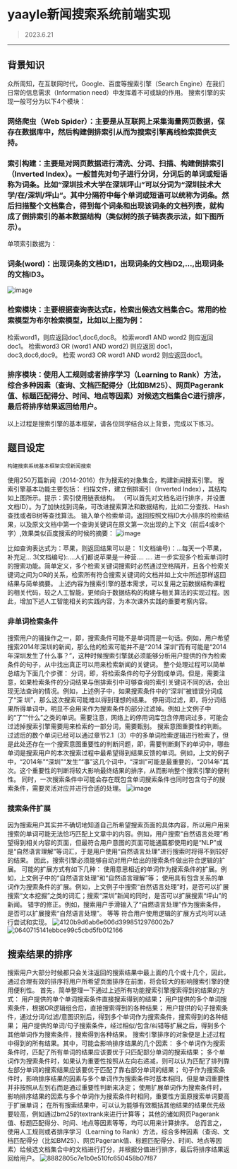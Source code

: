 # yaayle新闻搜索系统前端实现
> 2023.6.21

---

## 背景知识
  
众所周知，在互联网时代，Google、百度等搜索引擎（Search Engine）在我们日常的信息需求（Information need）中发挥着不可或缺的作用。
搜索引擎的实现一般可分为以下4个模块：
### 网络爬虫（Web Spider）：主要是从互联网上采集海量网页数据，保存在数据库中，然后构建倒排索引从而为搜索引擎离线检索提供支持。
 
### 索引构建：主要是对网页数据进行清洗、分词、扫描、构建倒排索引（Inverted Index）。一般首先对句子进行分词，分词后的单词或短语称为词条。比如“深圳技术大学在深圳坪山”可以分词为“深圳技术大学/在/深圳/坪山“。其中分隔符中每个单词或短语可以统称为词条。然后扫描整个文档集合，得到每个词条和出现该词条的文档列表，就构成了倒排索引的基本数据结构（类似树的孩子链表表示法，如下图所示）。
  单项索引数据为：
### 词条(word)：出现词条的文档ID1，出现词条的文档ID2,…,出现词条的文档ID3。
 ![image](https://github.com/hackermengzhi/Yaayle_Search/assets/50409074/b83aa62c-d901-4b48-ab11-28f6480e5a18)

### 检索模块：主要根据查询表达式E，检索出候选文档集合C。常用的检索模型为布尔检索模型，比如以上图为例：
  检索word1，则应返回doc1,doc6,doc8。
  检索word1 AND word2 则应返回 doc1。
  检索word3 OR (word1 AND word2) 则应返回 doc1，doc3,doc6,doc9。
  检索 word3 OR word1 AND word2 则应返回doc1。
### 排序模块：使用人工规则或者排序学习（Learning to Rank）方法，综合多种因素（查询、文档匹配得分（比如BM25）、网页Pagerank值、标题匹配得分、时间、地点等因素）对候选文档集合C进行排序，最后将排序结果返回给用户。
  以上过程是搜索引擎的基本框架，请各位同学结合以上背景，完成以下练习。

## 题目设定
	构建搜索系统基本框架实现新闻搜索
  使用250万篇新闻（2014-2016）作为搜索的对象集合，构建新闻搜索引擎。
 搜索引擎基本功能主要包括：
	扫描文件，建立倒排索引（Inverted Index），其结构如上图所示。提示：索引使用链表结构。
（可以首先对文档名进行排序，并设置文档ID）。为了加快找到词条，可改进搜索算法和数据结构，比如二分查找、Hash查找或者B树等查找算法。
	输入单个检索单词，返回按照文档ID大小排序的检索结果，以及原文文档中第一个查询关键词在原文第一次出现的上下文（前后4或8个字）,效果类似百度搜索的时候的摘要：
 ![image](https://github.com/hackermengzhi/Yaayle_Search/assets/50409074/fb9f9d04-704e-48d2-ab26-b9cad5c44e3a)

  比如查询表达式为：苹果，则返回结果可以是：
  1(文档编号)：…每天一个苹果，补充足…
  3(文档编号):….人们都说苹果是一种营….
  ….
	进一步实现多个检索单词时的搜索功能。简单定义，多个检索关键词搜索时必然通过空格隔开，且各个检索关键词之间为OR的关系，检索所有符合搜索关键词的文档并如上文中所述那样返回结果与简单摘要。
上述内容为搜索引擎的基本需求，可以复用之前数据结构课程的相关代码，较之人工智能，更倾向于数据结构的构建与相关算法的实现过程。因此，增加下述人工智能相关的实践内容，为本次课外实践的重要考察内容。

### 非单词检索条件
搜索用户的骚操作之一，即，搜索条件可能不是单词而是一句话。例如，用户希望搜索2014年深圳的新闻，那么他的检索可能并不是“2014 深圳”而有可能是“2014年深圳发生了什么事？”，这种时候搜索引擎就必须能够分析用户提供的作为检索条件的句子，从中找出真正可以用来检索新闻的关键词。
整个处理过程可以简单总结为下面几个步骤：
	分词，即，将检索条件的句子分割成单词。但是，需要注意，如果检索条件的分词结果与倒排索引中可够查询的索引关键词不同的话，会出现无法查询的情况。例如，上述例子中，如果搜索条件中的“深圳”被错误分词成了“深 圳”，那么这次搜索可能难以得到理想的结果。
	停用词过滤，即，将分词结果所得单词中，明显不会用来作为搜索条件的部分过滤掉。例如上文例子中的“了”“什么”之类的单词。需要注意，网络上的停用词库包含停用词过多，可能会过滤掉搜索引擎需要用来检索的一部分词，需要甄别。
	搜索意图重要性的判断。过滤后的数个单词已经可以通过章节2.1（3）中的多单词检索逻辑进行检索了，但是此处还存在一个搜索意图重要性的判断问题，即，需要判断剩下的单词中，哪些单词是搜索用户的本次搜索过程中最希望得到结果反馈的单词。例如，上文的例子中，“2014年”“深圳”“发生”“事”这几个词中，“深圳”可能是最重要的，“2014年”其次。这个重要性的判断将较大影响最终结果的排序，从而影响整个搜索引擎的便利性。
    同时，一次搜索条件中可能会存在既包含单词搜索条件也同时包含句子的搜索条件，需要灵活对应并进行合适的处理。
![image](https://github.com/hackermengzhi/Yaayle_Search/assets/50409074/fe9a5f31-8574-42ac-b484-f365e73193ac)

### 搜索条件扩展
因为搜索用户其实并不确切地知道自己所希望搜索页面的具体内容，所以用户用来搜索的单词可能无法恰巧匹配上文章中的内容。例如，用户搜索“自然语言处理”希望得到相关内容的页面，但最符合用户意图的页面可能通篇都使用的是“NLP”或是“自然语言理解”等词汇，于是用户使用“自然语言处理”进行搜索时将得不到较好的结果。
因此，搜索引擎必须能够自动对用户给出的搜索条件做出符合逻辑的扩展。
可能的扩展方式有如下几种：
	使用意思相近的单词作为搜索条件的扩展。例如，上文例子中的“自然语言处理”和“自然语言理解”等；
	使用具有包含关系的单词作为搜索条件的扩展。例如，上文例子中搜索“自然语言处理”时，是否可以扩展搜索“文本挖掘”之类的词汇；搜索“深圳”新闻的同时，是否可以扩展搜索“坪山”的新闻。
	错字的修正。例如，搜索用户手滑输入了“自燃语言处理”作为搜索条件，是否可以扩展搜索“自然语言处理”。
	等等
符合用户使用逻辑的扩展方式均可以进行尝试和实现。
![4120b9d6ab6e606d3998512976002b7](https://github.com/hackermengzhi/Yaayle_Search/assets/50409074/648e0e06-ef7c-46b3-932c-e9fdeafad0c1)
![0640715141ebbce99c5cbd5fb012166](https://github.com/hackermengzhi/Yaayle_Search/assets/50409074/18c4c431-b219-4910-8777-528da07ef5aa)

## 搜索结果的排序
搜索用户大部分时候都只会关注返回的搜索结果中最上面的几个或十几个，因此，通过合理有效的排序将用户所希望页面排序在前面，将会较大的影响搜索引擎的使用便利性。
首先，简单整理一下通过上述所有功能搜索引擎搜索得到的结果的方式：
	用户提供的单个单词搜索条件直接搜索得到的结果；
	用户提供的多个单词搜索条件，根据OR逻辑组合后，直接搜索得到的各种结果；
	用户提供的句子搜索条件，通过分词/过滤/意图识别后，得到多个单词作为搜索条件，搜索得到的各种结果；
	用户提供的单词/句子搜索条件，经过相似/包含/纠错等扩展之后，得到多个其他单词作为搜索条件，搜索得到各种结果。
搜索引擎排序的对象便是上述过程中得到的所有结果。其中，可能会影响排序结果的几个因素：
	多个单词作为搜索条件时，匹配了所有单词的结果应该要优于只匹配部分单词的搜索结果；
	多个单词作为搜索条件时，如果认为重要性按照从左向右递减，则可以认为匹配了排列靠左部分单词的搜索结果应该要优于匹配了靠右部分单词的结果；
	句子作为搜索条件时，影响排序结果的因素与多个单词作为搜索条件时基本相同，但是单词重要性并非按照从左到右而是通过重要性判断来决定；
	使用扩展单词作为搜索条件时，影响排序结果的因素与多个单词作为搜索条件时相同，重要性方面原搜索单词要高于扩展单词；
	在所有搜索结果中，可以认为能够有效概括其他结果的结果优先级要较高，例如通过bm25的textrank来进行计算等；
	其他的诸如网页Pagerank值、标题匹配得分、时间、地点等因素等等，均可以用来计算排序。
总而言之，使用人工规则或者排序学习（Learning to Rank）方法，综合多种因素（查询、文档匹配得分（比如BM25）、网页Pagerank值、标题匹配得分、时间、地点等因素）给候选文档集合中的文档进行打分，并根据分值进行排序，最后将排序结果返回给用户。
![8882805c7e1b0e510fc650458b07f87](https://github.com/hackermengzhi/Yaayle_Search/assets/50409074/f93241c0-b9e0-44b8-8b42-7e5bea066458)
